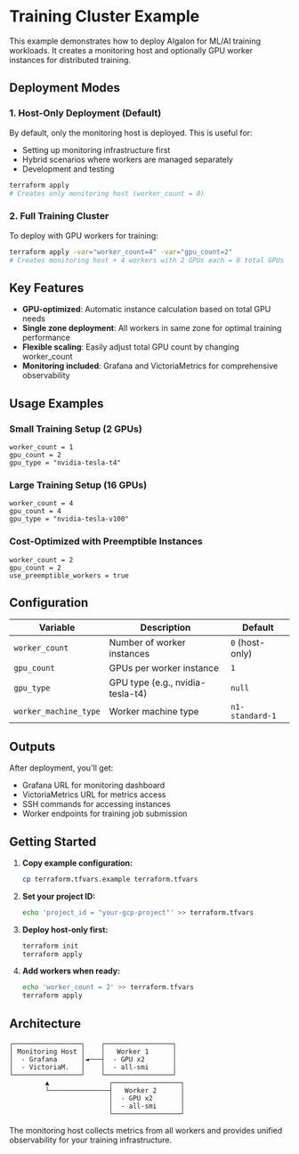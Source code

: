 # Training Cluster Example

This example demonstrates how to deploy Algalon for ML/AI training workloads. It creates a monitoring host and optionally GPU worker instances for distributed training.

## Deployment Modes

### 1. Host-Only Deployment (Default)

By default, only the monitoring host is deployed. This is useful for:
- Setting up monitoring infrastructure first
- Hybrid scenarios where workers are managed separately
- Development and testing

```bash
terraform apply
# Creates only monitoring host (worker_count = 0)
```

### 2. Full Training Cluster

To deploy with GPU workers for training:

```bash
terraform apply -var="worker_count=4" -var="gpu_count=2"
# Creates monitoring host + 4 workers with 2 GPUs each = 8 total GPUs
```

## Key Features

- **GPU-optimized**: Automatic instance calculation based on total GPU needs
- **Single zone deployment**: All workers in same zone for optimal training performance
- **Flexible scaling**: Easily adjust total GPU count by changing worker_count
- **Monitoring included**: Grafana and VictoriaMetrics for comprehensive observability

## Usage Examples

### Small Training Setup (2 GPUs)
```hcl
worker_count = 1
gpu_count = 2
gpu_type = "nvidia-tesla-t4"
```

### Large Training Setup (16 GPUs)
```hcl
worker_count = 4
gpu_count = 4
gpu_type = "nvidia-tesla-v100"
```

### Cost-Optimized with Preemptible Instances
```hcl
worker_count = 2
gpu_count = 2
use_preemptible_workers = true
```

## Configuration

| Variable | Description | Default |
|----------|-------------|---------|
| `worker_count` | Number of worker instances | `0` (host-only) |
| `gpu_count` | GPUs per worker instance | `1` |
| `gpu_type` | GPU type (e.g., nvidia-tesla-t4) | `null` |
| `worker_machine_type` | Worker machine type | `n1-standard-1` |

## Outputs

After deployment, you'll get:
- Grafana URL for monitoring dashboard
- VictoriaMetrics URL for metrics access
- SSH commands for accessing instances
- Worker endpoints for training job submission

## Getting Started

1. **Copy example configuration:**
   ```bash
   cp terraform.tfvars.example terraform.tfvars
   ```

2. **Set your project ID:**
   ```bash
   echo 'project_id = "your-gcp-project"' >> terraform.tfvars
   ```

3. **Deploy host-only first:**
   ```bash
   terraform init
   terraform apply
   ```

4. **Add workers when ready:**
   ```bash
   echo 'worker_count = 2' >> terraform.tfvars
   terraform apply
   ```

## Architecture

```
┌─────────────────┐    ┌─────────────────┐
│ Monitoring Host │    │   Worker 1      │
│  - Grafana      │◄───┤  - GPU x2       │
│  - VictoriaM.   │    │  - all-smi      │
└─────────────────┘    └─────────────────┘
         ▲               ┌─────────────────┐
         └───────────────┤   Worker 2      │
                         │  - GPU x2       │
                         │  - all-smi      │
                         └─────────────────┘
```

The monitoring host collects metrics from all workers and provides unified observability for your training infrastructure.